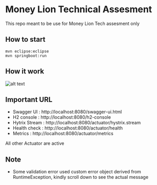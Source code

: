 # Money Lion Technical Assesment

This repo meant to be use for Money Lion Tech assesment only

## How to start
```
mvn eclipse:eclipse
mvn springboot:run
```
## How it work

![alt text](https://github.com/[username]/[reponame]/blob/[branch]/image.jpg?raw=true)

## Important URL

- Swagger UI : http://localhost:8080/swagger-ui.html
- H2 console : http://localhost:8080/h2-console
- Hytrix Stream : http://localhost:8080/actuator/hystrix.stream
- Health check : http://localhost:8080/actuator/health
- Metrics : http://localhost:8080/actuator/metrics

All other Actuator are active

## Note
- Some validation error used custom error object derived from RuntimeException, kindly scroll down to see the actual message